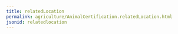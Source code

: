 ```yaml
---
title: relatedLocation
permalink: agriculture/AnimalCertification.relatedLocation.html
jsonid: relatedlocation
---
```

